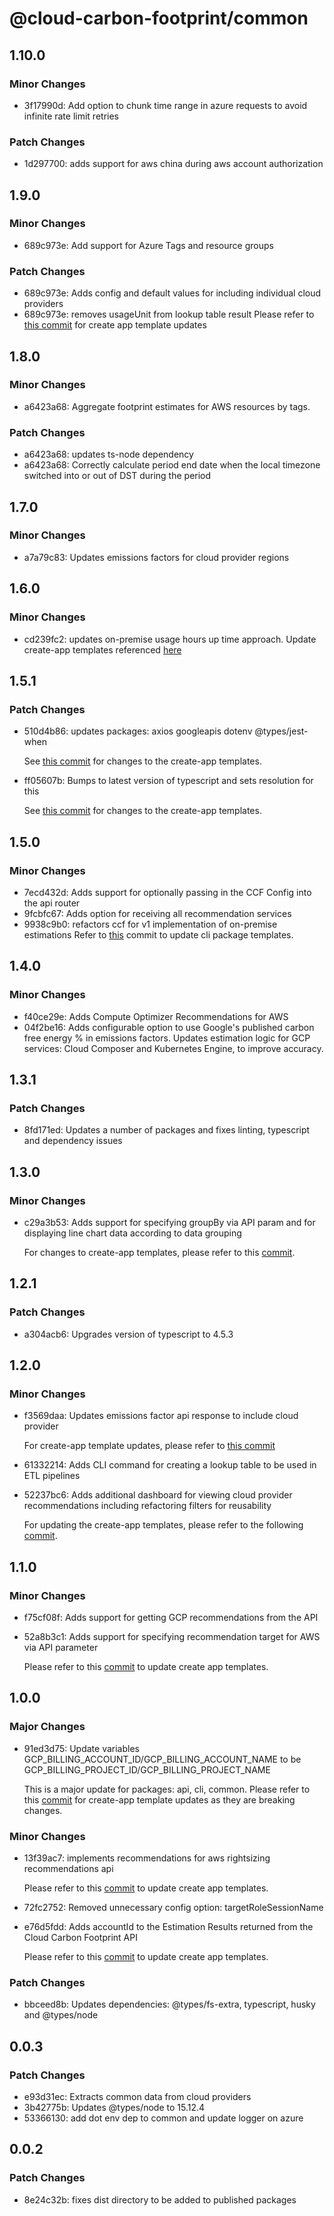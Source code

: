 # @cloud-carbon-footprint/common

## 1.10.0

### Minor Changes

- 3f17990d: Add option to chunk time range in azure requests to avoid infinite rate limit retries

### Patch Changes

- 1d297700: adds support for aws china during aws account authorization

## 1.9.0

### Minor Changes

- 689c973e: Add support for Azure Tags and resource groups

### Patch Changes

- 689c973e: Adds config and default values for including individual cloud providers
- 689c973e: removes usageUnit from lookup table result
  Please refer to [this commit](https://github.com/cloud-carbon-footprint/cloud-carbon-footprint/commit/dca81101d2b6d33beef2385faea6cf76bda3484f) for create app template updates

## 1.8.0

### Minor Changes

- a6423a68: Aggregate footprint estimates for AWS resources by tags.

### Patch Changes

- a6423a68: updates ts-node dependency
- a6423a68: Correctly calculate period end date when the local timezone switched into or out of DST during the period

## 1.7.0

### Minor Changes

- a7a79c83: Updates emissions factors for cloud provider regions

## 1.6.0

### Minor Changes

- cd239fc2: updates on-premise usage hours up time approach. Update create-app templates referenced [here](https://github.com/cloud-carbon-footprint/cloud-carbon-footprint/commit/3568e74165e73343bfd579c544f6f3de7f3cdcec)

## 1.5.1

### Patch Changes

- 510d4b86: updates packages: axios googleapis dotenv @types/jest-when

  See [this commit](https://github.com/cloud-carbon-footprint/cloud-carbon-footprint/commit/8d8c1db6ff94da5127d559e10632479a8520c67a) for changes to the create-app templates.

- ff05607b: Bumps to latest version of typescript and sets resolution for this

  See [this commit](https://github.com/cloud-carbon-footprint/cloud-carbon-footprint/commit/6cdc1469dcd5380c9c8a84b9fe13b977991db54c) for changes to the create-app templates.

## 1.5.0

### Minor Changes

- 7ecd432d: Adds support for optionally passing in the CCF Config into the api router
- 9fcbfc67: Adds option for receiving all recommendation services
- 9938c9b0: refactors ccf for v1 implementation of on-premise estimations
  Refer to [this](https://github.com/cloud-carbon-footprint/cloud-carbon-footprint/commit/b3ba4120d633a8b83bf8bc0c131855dd67e6a288) commit to update cli package templates.

## 1.4.0

### Minor Changes

- f40ce29e: Adds Compute Optimizer Recommendations for AWS
- 04f2be16: Adds configurable option to use Google's published carbon free energy % in emissions factors. Updates estimation logic for GCP services: Cloud Composer and Kubernetes Engine, to improve accuracy.

## 1.3.1

### Patch Changes

- 8fd171ed: Updates a number of packages and fixes linting, typescript and dependency issues

## 1.3.0

### Minor Changes

- c29a3b53: Adds support for specifying groupBy via API param and for displaying line chart data according to data grouping

  For changes to create-app templates, please refer to this [commit](https://github.com/cloud-carbon-footprint/cloud-carbon-footprint/commit/8743e9a36f005716095300b7a1f331b4ffaa8100).

## 1.2.1

### Patch Changes

- a304acb6: Upgrades version of typescript to 4.5.3

## 1.2.0

### Minor Changes

- f3569daa: Updates emissions factor api response to include cloud provider

  For create-app template updates, please refer to [this commit](https://github.com/cloud-carbon-footprint/cloud-carbon-footprint/commit/c19cca55d4c095d81f0bb80745580741d73405b5)

- 61332214: Adds CLI command for creating a lookup table to be used in ETL pipelines
- 52237bc6: Adds additional dashboard for viewing cloud provider recommendations including refactoring filters for reusability

  For updating the create-app templates, please refer to the following [commit](https://github.com/cloud-carbon-footprint/cloud-carbon-footprint/commit/d1f9a94ea88e6f9210a781e16df18b9f64a0b03d).

## 1.1.0

### Minor Changes

- f75cf08f: Adds support for getting GCP recommendations from the API
- 52a8b3c1: Adds support for specifying recommendation target for AWS via API parameter

  Please refer to this [commit](https://github.com/cloud-carbon-footprint/cloud-carbon-footprint/commit/404c77796ae838766dc8007e18daee2c7526f6ed) to update create app templates.

## 1.0.0

### Major Changes

- 91ed3d75: Update variables GCP_BILLING_ACCOUNT_ID/GCP_BILLING_ACCOUNT_NAME to be GCP_BILLING_PROJECT_ID/GCP_BILLING_PROJECT_NAME

  This is a major update for packages: api, cli, common. Please refer to this [commit](https://github.com/cloud-carbon-footprint/cloud-carbon-footprint/commit/aab00ea5a395d94ba5ce1424ffa33abbafd7ed58) for create-app template updates as they are breaking changes.

### Minor Changes

- 13f39ac7: implements recommendations for aws rightsizing recommendations api

  Please refer to this [commit](https://github.com/cloud-carbon-footprint/cloud-carbon-footprint/commit/b2181a1942b0910613c8b15f97d074a7be6100b8) to update create app templates.

- 72fc2752: Removed unnecessary config option: targetRoleSessionName
- e76d5fdd: Adds accountId to the Estimation Results returned from the Cloud Carbon Footprint API

  Please refer to this [commit](https://github.com/cloud-carbon-footprint/cloud-carbon-footprint/commit/cd2d5b988544246d87abbc441895d76003fed72b) to update create app templates.

### Patch Changes

- bbceed8b: Updates dependencies: @types/fs-extra, typescript, husky and @types/node

## 0.0.3

### Patch Changes

- e93d31ec: Extracts common data from cloud providers
- 3b42775b: Updates @types/node to 15.12.4
- 53366130: add dot env dep to common and update logger on azure

## 0.0.2

### Patch Changes

- 8e24c32b: fixes dist directory to be added to published packages

